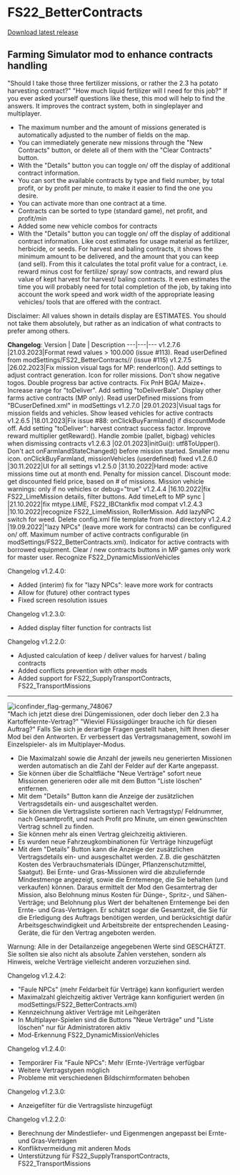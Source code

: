 # FS22_BetterContracts

[Download latest release](https://github.com/Mmtrx/FS22_BetterContracts/releases/latest)

Farming Simulator mod to enhance contracts handling
---
"Should I take those three fertilizer missions, or rather the 2.3 ha potato harvesting contract?" "How much liquid fertilizer will I need for this job?" If you ever asked yourself questions like these, this mod will help to find the answers. It improves the contract system, both in singleplayer and multiplayer.
- The maximum number and the amount of missions generated is automatically adjusted to the number of fields on the map.
- You can immediately generate new missions through the "New Contracts" button, or delete all of them with the "Clear Contracts" button.
- With the "Details" button you can toggle on/ off the display of additional contract information. 
- You can sort the available contracts by type and field number, by total profit, or by profit per minute, to make it easier to find the one you desire.
- You can activate more than one contract at a time.
- Contracts can be sorted to type (standard game), net profit, and profit/min
- Added some new vehicle combos for contracts
- With the "Details" button you can toggle on/ off the display of additional contract information. Like cost estimates for usage material as fertilizer, herbicide, or seeds. For harvest and baling contracts, it shows the minimum amount to be delivered, and the amount that you can keep (and sell). From this it calculates the total profit value for a contract, i.e. reward minus cost for fertilize/ spray/ sow contracts, and reward plus value of kept harvest for harvest/ baling contracts. It even estimates the time you will probably need for total completion of the job, by taking into account the work speed and work width of the appropriate leasing vehicles/ tools that are offered with the contract.

Disclaimer: All values shown in details display are ESTIMATES. You should not take them absolutely, but rather as an indication of what contracts to prefer among others.

**Changelog**:
Version | Date | Description
---|---|---
v1.2.7.6 |21.03.2023|Format rewd values > 100.000 (issue #113). Read userDefined from modSettings/FS22_BetterContracts/<mapName>/ (issue #115)
v1.2.7.5 |26.02.2023|Fix mission visual tags for MP: renderIcon(). Add settings to adjust contract generation. Icon for roller missions. Don't show negative togos. Double progress bar active contracts. Fix PnH BGA/ Maize+. Increase range for "toDeliver". Add setting "toDeliverBale". Display other farms active contracts (MP only). Read userDefined missions from "BCuserDefined.xml" in modSettings
v1.2.7.0 |29.01.2023|Visual tags for mission fields and vehicles. Show leased vehicles for active contracts 
v1.2.6.5 |18.01.2023|Fix issue #88: onClickBuyFarmland() if discountMode off. Add setting "toDeliver": harvest contract success factor. Improve reward multiplier getReward(). Handle zombie (pallet, bigbag) vehicles when dismissing contracts 
v1.2.6.3 |02.01.2023|initGui(): utf8ToUpper(). Don't act onFarmlandStateChanged() before mission started. Smaller menu icon. onClickBuyFarmland, missionVehicles (userdefined) fixed
v1.2.6.0 |30.11.2022|UI for all settings
v1.2.5.0 |31.10.2022|Hard mode: active missions time out at month end. Penalty for mission cancel. Discount mode: get discounted field price, based on # of missions. Mission vehicle warnings: only if no vehicles or debug="true"
v1.2.4.4 |16.10.2022|fix FS22_LimeMission details, filter buttons. Add timeLeft to MP sync
|        |21.10.2022|fix mtype.LIME, FS22_IBCtankfix mod compat
v1.2.4.3 |10.10.2022|recognize FS22_LimeMission, RollerMission. Add lazyNPC switch for weed. Delete config.xml file template from mod directory
v1.2.4.2 |19.09.2022|"lazy NPCs" (leave more work for contracts) can be configured on/ off. Maximum number of active contracts configurable (in modSettings/FS22_BetterContracts.xml). Indicator for active contracts with borrowed equipment. Clear / new contracts buttons in MP games only work for master user. Recognize FS22_DynamicMissionVehicles

Changelog v1.2.4.0:
- Added (interim) fix for "lazy NPCs": leave more work for contracts
- Allow for (future) other contract types 
- Fixed screen resolution issues

Changelog v1.2.3.0:
- Added display filter function for contracts list 

Changelog v1.2.2.0:
- Adjusted calculation of keep / deliver values for harvest / baling contracts
- Added conflicts prevention with other mods
- Added support for FS22_SupplyTransportContracts, FS22_TransportMissions
---
![iconfinder_flag-germany_748067](https://user-images.githubusercontent.com/7534621/114938948-08f06580-9e40-11eb-9bd9-cd9733f1c6bc.png)  
"Mach ich jetzt diese drei Düngemissionen, oder doch lieber den 2.3 ha Kartoffelernte-Vertrag?" "Wieviel Flüssigdünger brauche ich für diesen Auftrag?" Falls Sie sich je derartige Fragen gestellt haben, hilft Ihnen dieser Mod bei den Antworten. Er verbessert das Vertragsmanagement, sowohl im Einzelspieler- als im Multiplayer-Modus.
- Die Maximalzahl sowie die Anzahl der jeweils neu generierten Missionen werden automatisch an die Zahl der Felder auf der Karte angepasst.
- Sie können über die Schaltfläche "Neue Verträge" sofort neue Missionen generieren oder alle mit dem Button "Liste löschen" entfernen.
- Mit dem "Details" Button kann die Anzeige der zusätzlichen Vertragsdetails ein- und ausgeschaltet werden.
- Sie können die Vertragsliste sortieren nach Vertragstyp/ Feldnummer, nach Gesamtprofit, und nach Profit pro Minute, um einen gewünschten Vertrag schnell zu finden.
- Sie können mehr als einen Vertrag gleichzeitig aktivieren.
- Es wurden neue Fahrzeugkombinationen für Verträge hinzugefügt
- Mit dem "Details" Button kann die Anzeige der zusätzlichen Vertragsdetails ein- und ausgeschaltet werden. Z.B. die geschätzten Kosten des Verbrauchsmaterials (Dünger, Pflanzenschutzmittel, Saatgut). Bei Ernte- und Gras-Missionen wird die abzuliefernde Mindestmenge angezeigt, sowie die Erntemenge, die Sie behalten (und verkaufen) können. Daraus ermittelt der Mod den Gesamtertrag der Mission, also Belohnung minus Kosten für Dünge-, Spritz-, und Sähen-Verträge; und Belohnung plus Wert der behaltenen Erntemenge bei den Ernte- und Gras-Verträgen. Er schätzt sogar die Gesamtzeit, die Sie für die Erledigung des Auftrags benötigen werden, und berücksichtigt dafür Arbeitsgeschwindigkeit und Arbeitsbreite der entsprechenden Leasing-Geräte, die für den Vertrag angeboten werden.

Warnung: Alle in der Detailanzeige angegebenen Werte sind GESCHÄTZT. Sie sollten sie also nicht als absolute Zahlen verstehen, sondern als Hinweis, welche Verträge vielleicht anderen vorzuziehen sind.

Changelog v1.2.4.2:
- "Faule NPCs" (mehr Feldarbeit für Verträge) kann konfiguriert werden
- Maximalzahl gleichzeitig aktiver Verträge kann konfiguriert werden (in modSettings/FS22_BetterContracts.xml)
- Kennzeichnung aktiver Verträge mit Leihgeräten 
- In Multiplayer-Spielen sind die Buttons "Neue Verträge" und "Liste löschen" nur für Administratoren aktiv
- Mod-Erkennung FS22_DynamicMissionVehicles

Changelog v1.2.4.0:
- Temporärer Fix "Faule NPCs": Mehr (Ernte-)Verträge verfügbar
- Weitere Vertragstypen möglich 
- Probleme mit verschiedenen Bildschirmformaten behoben 

Changelog v1.2.3.0:
- Anzeigefilter für die Vertragsliste hinzugefügt 

Changelog v1.2.2.0:
- Berechnung der Mindestliefer- und Eigenmengen angepasst bei Ernte- und Gras-Verträgen
- Konfliktvermeidung mit anderen Mods
- Unterstützung für FS22_SupplyTransportContracts, FS22_TransportMissions
